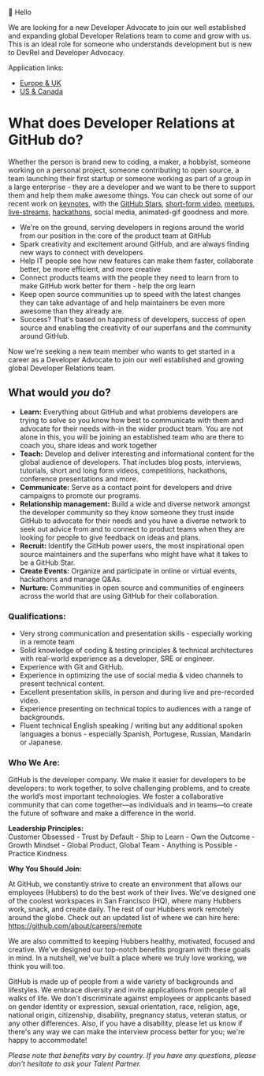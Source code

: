 👋 Hello

We are looking for a new Developer Advocate to join our well established and expanding global Developer Relations team
to come and grow with us. This is an ideal role for someone who understands development but is new to DevRel and 
Developer Advocacy.

Application links:
 - [Europe & UK](https://boards.greenhouse.io/github/jobs/3124434)
 - [US & Canada](https://boards.greenhouse.io/github/jobs/3124531)

# What does Developer Relations at GitHub do?
Whether the person is brand new to coding, a maker, a hobbyist, someone working on a personal project, someone contributing to open source, a team launching their first startup or someone working as part of 
a group in a large enterprise - they are a developer and we want to be there to support them and help them make awesome things.  You can check out some of our recent work on [keynotes](https://youtu.be/2m9nUP-e8Co), with the [GitHub Stars](https://stars.github.com/), [short-form video](https://www.youtube.com/playlist?list=PL0lo9MOBetEFCNnxB1uZcDGcrPO1Jbpz8), [meetups](https://www.meetup.com/pro/github-virtual-meetup/), [live-streams](https://www.twitch.tv/github), [hackathons](https://www.youtube.com/playlist?list=PL0lo9MOBetEEg5pjcASReSpfbENuhvORw), social media, animated-gif goodness and more.
* We're on the ground, serving developers in regions around the world from our position in the core of the product team at GitHub
* Spark creativity and excitement around GitHub, and are always finding new ways to connect with developers
* Help IT people see how new features can make them faster, collaborate better, be more efficient, and more creative
* Connect products teams with the people they need to learn from to make GitHub work better for them - help the org learn
* Keep open source communities up to speed with the latest changes they can take advantage of and help maintainers be even more awesome than they already are.
* Success? That's based on happiness of developers, success of open source and enabling the creativity of our superfans and the community around GitHub.

Now we're seeking a new team member who wants to get started in a career as a Developer Advocate to join our well established and growing global Developer Relations team. 

## What would *you* do?
* __Learn:__ Everything about GitHub and what problems developers are trying to solve so you know how best to communicate with them and advocate for their needs with-in the wider product team. You are not alone in this, you will be joining an established team who are there to coach you, share ideas and work together
* __Teach:__ Develop and deliver interesting and informational content for the global audience of developers. That includes blog posts, interviews, tutorials, short and long form videos, competitions, hackathons, conference presentations and more. 
* __Communicate:__ Serve as a contact point for developers and drive campaigns to promote our programs.
* __Relationship management:__ Build a wide and diverse network amongst the developer community so they know someone they trust inside GitHub to advocate for their needs and you have a diverse network to seek out advice from and to connect to product teams when they are looking for people to give feedback on ideas and plans.
* __Recruit:__ Identify the GitHub power users, the most inspirational open source maintainers and the superfans who might have what it takes to be a GitHub Star.
* __Create Events:__ Organize and participate in online or virtual events, hackathons and manage Q&As.
* __Nurture:__ Communities in open source and communities of engineers across the world that are using GitHub for their collaboration.

### Qualifications: 
- Very strong communication and presentation skills - especially working in a remote team 
- Solid knowledge of coding & testing principles & technical architectures with real-world experience as a developer, SRE or engineer.
- Experience with Git and GitHub.
- Experience in optimizing the use of social media & video channels to present technical content.
- Excellent presentation skills, in person and during live and pre-recorded video.
- Experience presenting on technical topics to audiences with a range of backgrounds.
- Fluent technical English speaking / writing but any additional spoken languages a bonus - especially Spanish, Portugese, Russian, Mandarin or Japanese.

### Who We Are: 
GitHub is the developer company. We make it easier for developers to be developers: to work together, to solve challenging problems, and to create the world’s most important technologies. We foster a collaborative community that can come together—as individuals and in teams—to create the future of software and make a difference in the world.

**Leadership Principles:**      
Customer Obsessed - Trust by Default - Ship to Learn - Own the Outcome - Growth Mindset - Global Product, Global Team - Anything is Possible - Practice Kindness

**Why You Should Join:**

At GitHub, we constantly strive to create an environment that allows our employees (Hubbers) to do the best work of their lives. We've designed one of the coolest workspaces in San Francisco (HQ), where many Hubbers work, snack, and create daily. The rest of our Hubbers work remotely around the globe. Check out an updated list of where we can hire here: https://github.com/about/careers/remote

We are also committed to keeping Hubbers healthy, motivated, focused and creative. We've designed our top-notch benefits program with these goals in mind. In a nutshell, we've built a place where we truly love working, we think you will too.

GitHub is made up of people from a wide variety of backgrounds and lifestyles. We embrace diversity and invite applications from people of all walks of life. We don't discriminate against employees or applicants based on gender identity or expression, sexual orientation, race, religion, age, national origin, citizenship, disability, pregnancy status, veteran status, or any other differences. Also, if you have a disability, please let us know if there's any way we can make the interview process better for you; we're happy to accommodate!

_Please note that benefits vary by country. If you have any questions, please don't hesitate to ask your Talent Partner._
